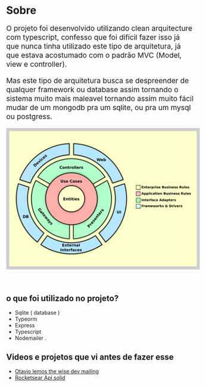 # Sobre
<p style="font-size: 1.2rem">
O projeto foi desenvolvido utilizando clean arquitecture com typescript, confesso que foi difícil fazer isso já que nunca tinha utilizado este tipo de arquitetura, já 
que estava acostumado com o padrão MVC (Model, view e controller). 
</p>
<p style="font-size: 1.2rem">
Mas este tipo de arquitetura busca se despreender de qualquer framework ou database assim tornando o sistema muito mais maleavel tornando assim muito fácil mudar de um mongodb pra um sqlite, ou pra um mysql ou postgress.
</p>

<img src="./.github/CleanArchitecture.jpg" style="margin-bottom: 2rem; border: solid #cecece 0.5rem"/>

## o que foi utilizado no projeto? 
- Sqlite ( database )
- Typeorm 
- Express 
- Typescript
- Nodemailer
.
## Videos e projetos que vi antes de fazer esse
- <a href="https://github.com/otaviolemos/thewisedev-mailing">Otavio lemos the wise dev mailing<a/>
- <a href="https://github.com/rocketseat-content/youtube-api-node-solid">Rocketsear Api solid<a/>